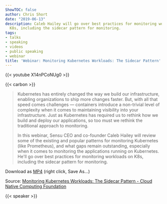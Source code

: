 ```yaml
---
ShowTOC: false
author: Chris Short
date: "2019-06-13"
description: Caleb Hailey will go over best practices for monitoring workloads on
  K8s, including the sidecar pattern for monitoring.
tags:
- talks
- speaking
- videos
- public speaking
- webinar
title: 'Webinar: Monitoring Kubernetes Workloads: The Sidecar Pattern'
---
```


{{< youtube X14nPCoNUg0 >}}

{{< carbon >}}

> Kubernetes has entirely changed the way we build our infrastructure, enabling organizations to ship more changes faster. But, with all that speed comes challenges — containers introduce a non-trivial level of complexity when it comes to maintaining visibility into your infrastructure. Just as Kubernetes has required us to rethink how we build and deploy our applications, so too must we rethink the traditional approach to monitoring.
>
> In this webinar, Sensu CEO and co-founder Caleb Hailey will review some of the existing and popular patterns for monitoring Kubernetes (like Prometheus), and what gaps remain outstanding, especially when it comes to monitoring the applications running on Kubernetes. He'll go over best practices for monitoring workloads on K8s, including the sidecar pattern for monitoring.

Download as [MP4](https://cdn.chrisshort.net/chrisshort/Monitoring-Kubernetes-workloads-sidecar-pattern.mp4) (right click, Save As...)

Source: [Monitoring Kubernetes Workloads: The Sidecar Pattern - Cloud Native Computing Foundation](https://www.cncf.io/online-programs/monitoring-kubernetes-workloads-the-sidecar-pattern/)

{{< speaker >}}
